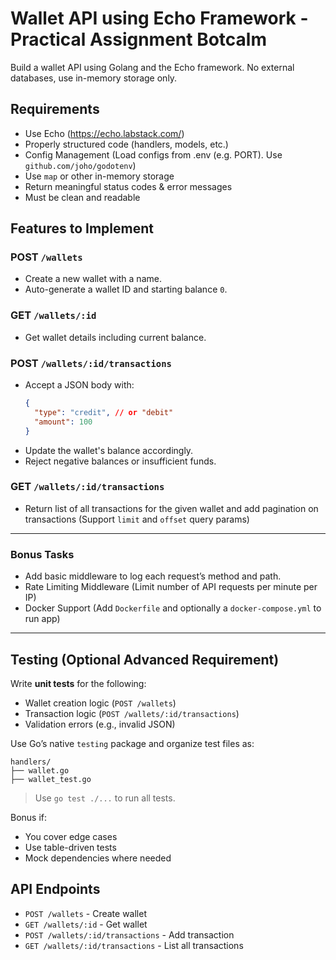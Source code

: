 # Wallet API using Echo Framework - Practical Assignment Botcalm

Build a wallet API using Golang and the Echo framework. No external databases, use in-memory storage only.

## Requirements

- Use Echo (https://echo.labstack.com/)
- Properly structured code (handlers, models, etc.)
- Config Management (Load configs from .env (e.g. PORT). Use `github.com/joho/godotenv`)
- Use `map` or other in-memory storage
- Return meaningful status codes & error messages
- Must be clean and readable

## Features to Implement

### POST `/wallets`
- Create a new wallet with a name.
- Auto-generate a wallet ID and starting balance `0`.

### GET `/wallets/:id`
- Get wallet details including current balance.

### POST `/wallets/:id/transactions`
- Accept a JSON body with:
  ```json
  {
    "type": "credit", // or "debit"
    "amount": 100
  }
  ```
- Update the wallet's balance accordingly.
- Reject negative balances or insufficient funds.

### GET `/wallets/:id/transactions`
- Return list of all transactions for the given wallet and add pagination on transactions (Support `limit` and `offset` query params)

---

### Bonus Tasks
- Add basic middleware to log each request’s method and path.
- Rate Limiting Middleware (Limit number of API requests per minute per IP)
- Docker Support (Add `Dockerfile` and optionally a `docker-compose.yml` to run app)



---

## Testing (Optional Advanced Requirement)

Write **unit tests** for the following:

- Wallet creation logic (`POST /wallets`)
- Transaction logic (`POST /wallets/:id/transactions`)
- Validation errors (e.g., invalid JSON)

Use Go’s native `testing` package and organize test files as:

```
handlers/
├── wallet.go
├── wallet_test.go
```

> Use `go test ./...` to run all tests.

Bonus if:
- You cover edge cases
- Use table-driven tests
- Mock dependencies where needed

## API Endpoints

- `POST /wallets` - Create wallet
- `GET /wallets/:id` - Get wallet
- `POST /wallets/:id/transactions` - Add transaction
- `GET /wallets/:id/transactions` - List all transactions